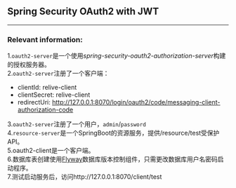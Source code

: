 ## Spring Security OAuth2 with JWT

---
### Relevant information:
1.`oauth2-server`是一个使用*spring-security-oauth2-authorization-server*构建的授权服务器。<br>
2.`oauth2-server`注册了一个客户端：
  - clientId: relive-client
  - clientSecret: relive-client
  - redirectUri: http://127.0.0.1:8070/login/oauth2/code/messaging-client-authorization-code

3.`oauth2-server`注册了一个用户，`admin`/`password`<br>
4.`resource-server`是一个SpringBoot的资源服务，提供/resource/test受保护API。<br>
5.oauth2-client是一个客户端。<br>
6.数据库表创建使用[Flyway](https://flywaydb.org)数据库版本控制组件，只需更改数据库用户名密码启动程序。<br>
7.测试启动服务后，访问http://127.0.0.1:8070/client/test
